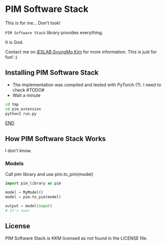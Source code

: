 # PIM Software Stack
This is for me... Don't look!

`PIM Software Stack` library provides everything. 

It is God.

Contact me on [iESLAB GyungMo Kim](7bvcxz@gmail.com) for more information. This is just for fun! :)

## Installing PIM Software Stack
* The implementation was compiled and tested with PyTorch (?). I need to check #TODO#
* Wait a minute

``` bash
cd tmp
cd pim_extension
python3 run.py
```
[END](https://www.youtube.com/watch?v=T1XgFsitnQw&ab_channel=LoiterClips)

## How PIM Software Stack Works
I don't know.

### Models
Call pim library and use pim.to_pim(model)
``` python
import pim_library as pim

model = MyModel()
model = pim.to_pim(model)

output = model(input)
# It's over
```

## License
PIM Software Stack is KKM licensed as not found in the LICENSE file.

